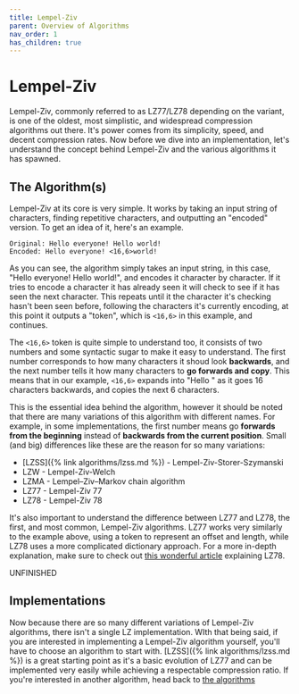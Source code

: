 ```yaml
---
title: Lempel-Ziv
parent: Overview of Algorithms
nav_order: 1
has_children: true
---
```


# Lempel-Ziv

Lempel-Ziv, commonly referred to as LZ77/LZ78 depending on the variant, is one of the oldest, most simplistic, and widespread compression algorithms out there. It's power comes from its simplicity, speed, and decent compression rates. Now before we dive into an implementation, let's understand the concept behind Lempel-Ziv and the various algorithms it has spawned.

## The Algorithm(s)

Lempel-Ziv at its core is very simple. It works by taking an input string of characters, finding repetitive characters, and outputting an "encoded" version. To get an idea of it, here's an example.

```
Original: Hello everyone! Hello world!
Encoded: Hello everyone! <16,6>world!
```

As you can see, the algorithm simply takes an input string, in this case, "Hello everyone! Hello world!", and encodes it character by character. If it tries to encode a character it has already seen it will check to see if it has seen the next character. This repeats until it the character it's checking hasn't been seen before, following the characters it's currently encoding, at this point it outputs a "token", which is `<16,6>` in this example, and continues.

The `<16,6>` token is quite simple to understand too, it consists of two numbers and some syntactic sugar to make it easy to understand. The first number corresponds to how many characters it shoud look **backwards**, and the next number tells it how many characters to **go forwards and copy**. This means that in our example, `<16,6>` expands into "Hello " as it goes 16 characters backwards, and copies the next 6 characters.

This is the essential idea behind the algorithm, however it should be noted that there are many variations of this algorithm with different names. For example, in some implementations, the first number means go **forwards from the beginning** instead of **backwards from the current position**. Small (and big) differences like these are the reason for so many variations:
 - [LZSS]({% link algorithms/lzss.md %}) - Lempel-Ziv-Storer-Szymanski
 - LZW - Lempel-Ziv-Welch
 - LZMA - Lempel–Ziv–Markov chain algorithm
 - LZ77 - Lempel-Ziv 77
 - LZ78 - Lempel-Ziv 78

It's also important to understand the difference between LZ77 and LZ78, the first, and most common, Lempel-Ziv algorithms. LZ77 works very similarly to the example above, using a token to represent an offset and length, while LZ78 uses a more complicated dictionary approach. For a more in-depth explanation, make sure to check out [this wonderful article](https://towardsdatascience.com/how-data-compression-works-exploring-lz78-e97e539138) explaining LZ78.

UNFINISHED

## Implementations

Now because there are so many different variations of Lempel-Ziv algorithms, there isn't a single LZ implementation. WIth that being said, if you are interested in implementing a Lempel-Ziv algorithm yourself, you'll have to choose an algorithm to start with. [LZSS]({% link algorithms/lzss.md %}) is a great starting point as it's a basic evolution of LZ77 and can be implemented very easily while achieving a respectable compression ratio. If you're interested in another algorithm, head back to [the algorithms](#the-algorithms)